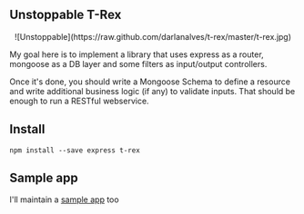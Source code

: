 ## Unstoppable T-Rex

<center>![Unstoppable](https://raw.github.com/darlanalves/t-rex/master/t-rex.jpg)</center>

My goal here is to implement a library that uses express as a router, mongoose as a DB layer and some filters as input/output controllers.

Once it's done, you should write a Mongoose Schema to define a resource and write additional business logic (if any) to validate inputs. That should be enough to run a RESTful webservice.

## Install

```
npm install --save express t-rex

```

## Sample app

I'll maintain a [sample app](https://github.com/darlanalves/trex-seed) too
